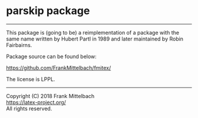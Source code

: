 # parskip package

-----

This package is (going to be) a reimplementation of a package with the same name written by Hubert Partl in 1989 and later maintained by Robin Fairbairns.

Package source can be found below:

https://github.com/FrankMittelbach/fmitex/

The license is LPPL.

-----

Copyright (C) 2018 Frank Mittelbach<br />
<https://latex-project.org/> <br />
All rights reserved.


